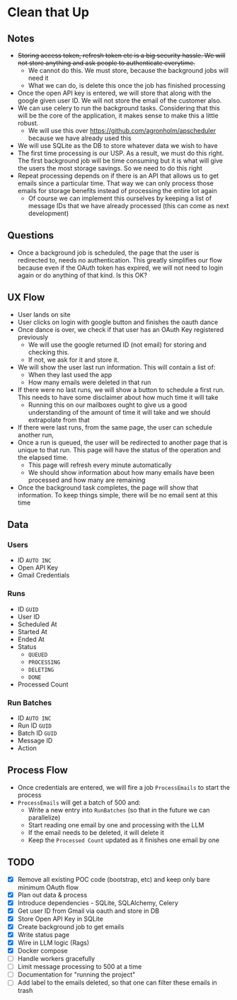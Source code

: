 # Clean that Up 

## Notes

- ~~Storing access token, refresh token etc is a big security hassle. We will not
  store anything and ask people to authenticate everytime.~~
  - We cannot do this. We must store, because the background jobs will need it
  - What we can do, is delete this once the job has finished processing
- Once the open API key is entered, we will store that along with the google
  given user ID. We will not store the email of the customer also.
- We can use celery to run the background tasks. Considering that this will be
  the core of the application, it makes sense to make this a little robust.
    - We will use this over https://github.com/agronholm/apscheduler because we
      have already used this
- We will use SQLite as the DB to store whatever data we wish to have
- The first time processing is our USP. As a result, we must do this right. The
  first background job will be time consuming but it is what will give the users
  the most storage savings. So we need to do this right
- Repeat processing depends on if there is an API that allows us to get emails
  since a particular time. That way we can only process those emails for storage
  benefits instead of processing the entire lot again
    - Of course we can implement this ourselves by keeping a list of message
      IDs that we have already processed (this can come as next development)

## Questions

- Once a background job is scheduled, the page that the user is redirected to,
  needs no authentication. This greatly simplifies our flow because even if the
  OAuth token has expired, we will not need to login again or do anything of
  that kind. Is this OK? 

## UX Flow

- User lands on site
- User clicks on login with google button and finishes the oauth dance
- Once dance is over, we check if that user has an OAuth Key registered
  previously
  - We will use the google returned ID (not email) for storing and checking
    this.
  - If not, we ask for it and store it.
- We will show the user last run information. This will contain a list of:
  - When they last used the app
  - How many emails were deleted in that run
- If there were no last runs, we will show a button to schedule a first run.
  This needs to have some disclaimer about how much time it will take
    - Running this on our mailboxes ought to give us a good understanding of
      the amount of time it will take and we should extrapolate from that
- If there were last runs, from the same page, the user can schedule another
  run,
- Once a run is queued, the user will be redirected to another page that is
  unique to that run. This page will have the status of the operation and the
  elapsed time.
    - This page will refresh every minute automatically
    - We should show information about how many emails have been processed and
      how many are remaining
- Once the background task completes, the page will show that information. To
  keep things simple, there will be no email sent at this time 

## Data

### Users

- ID `AUTO INC`
- Open API Key
- Gmail Credentials

### Runs

- ID `GUID`
- User ID
- Scheduled At
- Started At
- Ended At
- Status
  - `QUEUED`
  - `PROCESSING`
  - `DELETING`
  - `DONE`
- Processed Count

### Run Batches

- ID `AUTO INC`
- Run ID `GUID`
- Batch ID `GUID`
- Message ID
- Action

## Process Flow

- Once credentials are entered, we will fire a job `ProcessEmails` to start the process
- `ProcessEmails` will get a batch of 500 and:
  - Write a new entry into `RunBatches` (so that in the future we can parallelize)
  - Start reading one email by one and processing with the LLM
  - If the email needs to be deleted, it will delete it
  - Keep the `Processed Count` updated as it finishes one email by one


## TODO

- [X] Remove all existing POC code (bootstrap, etc) and keep only bare minimum OAuth flow
- [X] Plan out data & process
- [X] Introduce dependencies - SQLite, SQLAlchemy, Celery 
- [X] Get user ID from Gmail via oauth and store in DB
- [X] Store Open API Key in SQLite 
- [X] Create background job to get emails
- [X] Write status page
- [X] Wire in LLM logic (Rags)
- [X] Docker compose
- [ ] Handle workers gracefully
- [ ] Limit message processing to 500 at a time
- [ ] Documentation for "running the project"
- [ ] Add label to the emails deleted, so that one can filter these emails in trash
